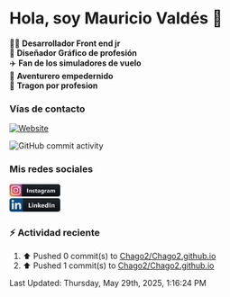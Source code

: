 # Hola, soy Mauricio Valdés 👋

:technologist: **Desarrollador Front end jr** <br>
:art: **Diseñador Gráfico de profesión** <br>
:airplane: **Fan de los simuladores de vuelo** <br> 
:compass: **Aventurero empedernido** <br>
:taco: **Tragon por profesion** <br>

### Vías de contacto

[![Website](https://img.shields.io/badge/chago2.github.io-up-green?style=for-the-badge)](https://chago2.github.io)

![GitHub commit activity](https://img.shields.io/github/commit-activity/w/Chago2/Chago2)

### Mis redes sociales

[<img src="/assets/social/instagram.png" alt="Instagram" width="90"/>](https://www.instagram.com/mauriciovaldesf/)  
[<img src="/assets/social/linkedin.png" alt="LinkedIn" width="90"/>](https://www.linkedin.com/in/santiago-valdés-franco/)

### :zap: Actividad reciente

<!--RECENT_ACTIVITY:start-->
1. ⬆️ Pushed 0 commit(s) to [Chago2/Chago2.github.io](https://github.com/Chago2/Chago2.github.io)<br>
2. ⬆️ Pushed 1 commit(s) to [Chago2/Chago2.github.io](https://github.com/Chago2/Chago2.github.io)<br>
<!--RECENT_ACTIVITY:end-->

<!--RECENT_ACTIVITY:last_update-->
Last Updated: Thursday, May 29th, 2025, 1:16:24 PM
<!--RECENT_ACTIVITY:last_update_end-->

